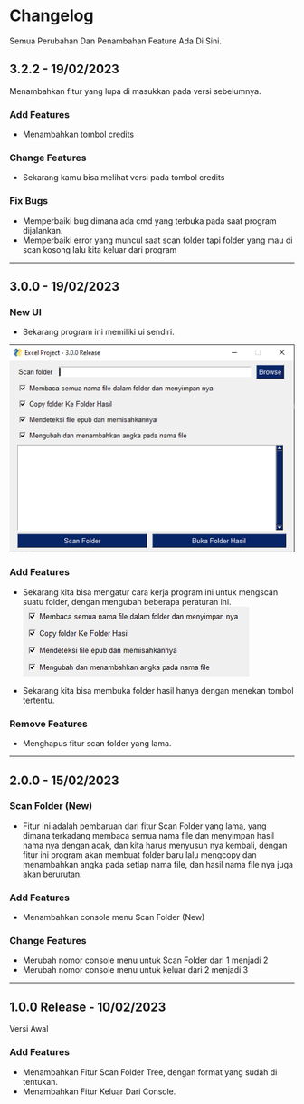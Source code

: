 # Changelog

Semua Perubahan Dan Penambahan Feature Ada Di Sini.

## 3.2.2 - 19/02/2023

Menambahkan fitur yang lupa di masukkan pada versi sebelumnya.

### Add Features
- Menambahkan tombol credits

### Change Features
- Sekarang kamu bisa melihat versi pada tombol credits

### Fix Bugs
- Memperbaiki bug dimana ada cmd yang terbuka pada saat program dijalankan.
- Memperbaiki error yang muncul saat scan folder tapi folder yang mau di scan kosong lalu kita keluar dari program

---------------------------------------------------------------------------
## 3.0.0 - 19/02/2023

### New UI

- Sekarang program ini memiliki ui sendiri.

![](https://raw.githubusercontent.com/AerellDev/Excel-Project/master/images/gui1.PNG)


### Add Features
- Sekarang kita bisa mengatur cara kerja program ini untuk mengscan suatu folder, dengan mengubah beberapa peraturan ini.
![](https://raw.githubusercontent.com/AerellDev/Excel-Project/master/images/gui2.PNG)

- Sekarang kita bisa membuka folder hasil hanya dengan menekan tombol tertentu.


### Remove Features
- Menghapus fitur scan folder yang lama.

---------------------------------------------------------------------------
## 2.0.0 - 15/02/2023

### Scan Folder (New)

- Fitur ini adalah pembaruan dari fitur Scan Folder yang lama, yang dimana terkadang membaca semua nama file dan menyimpan hasil nama nya dengan acak, dan kita harus menyusun nya kembali, dengan fitur ini program akan membuat folder baru lalu mengcopy dan menambahkan angka pada setiap nama file, dan hasil nama file nya juga akan berurutan.

### Add Features
- Menambahkan console menu Scan Folder (New)

### Change Features
- Merubah nomor console menu untuk Scan Folder dari 1 menjadi 2
- Merubah nomor console menu untuk keluar dari 2 menjadi 3

---------------------------------------------------------------------------
## 1.0.0 Release - 10/02/2023

Versi Awal

### Add Features
- Menambahkan Fitur Scan Folder Tree, dengan format yang sudah di tentukan.
- Menambahkan Fitur Keluar Dari Console.
